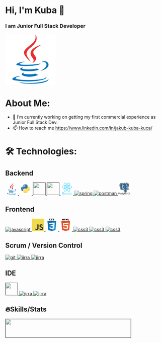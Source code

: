 <h1>Hi, I'm Kuba 👋</h1>
<h3 >I am Junior Full Stack Developer</h3>
<a href="https://www.java.com" target="_blank" rel="noreferrer"> <img src="https://raw.githubusercontent.com/devicons/devicon/master/icons/java/java-original.svg" alt="java" width="160" height="160"/> </a> 

<h1>About Me:</h1>


- 🔭 I’m currently working on  getting my first commercial experience as Junior Full Stack Dev.
- 📫 How to reach me https://www.linkedin.com/in/jakub-kuba-kuca/


<h1>🛠️ Technologies:</h1>

<h2>Backend</h2>
<a href="https://www.java.com" target="_blank" rel="noreferrer"> <img src="https://raw.githubusercontent.com/devicons/devicon/master/icons/java/java-original.svg" alt="java" width="40" height="40"/> </a> 
<a href="" target="_blank" rel="noreferrer"> <img src="https://raw.githubusercontent.com/github/explore/80688e429a7d4ef2fca1e82350fe8e3517d3494d/topics/python/python.png" alt="" width="40" height="40"/> </a> 
<a href="" target="_blank" rel="noreferrer"> <img src="https://avatars.githubusercontent.com/u/348262?s=40&v=4" alt="" width="40" height="40"/> </a> 
<a href="" target="_blank" rel="noreferrer"> <img src="https://avatars.githubusercontent.com/u/7658037?s=40&v=4" alt="" width="40" height="40"/> </a> 
<a href="https://reactjs.org/" target="_blank" rel="noreferrer"> <img src="https://raw.githubusercontent.com/devicons/devicon/master/icons/react/react-original-wordmark.svg" alt="react" width="40" height="40"/> </a> <a href="https://spring.io/" target="_blank" rel="noreferrer"> <img src="https://www.vectorlogo.zone/logos/springio/springio-icon.svg" alt="spring" width="40" height="40"/> </a> 
<a href="https://postman.com" target="_blank" rel="noreferrer"> <img src="https://www.vectorlogo.zone/logos/getpostman/getpostman-icon.svg" alt="postman" width="40" height="40"/> </a>
<a href="https://www.postgresql.org" target="_blank" rel="noreferrer"> <img src="https://raw.githubusercontent.com/devicons/devicon/master/icons/postgresql/postgresql-original-wordmark.svg" alt="postgresql" width="40" height="40"/> </a> 

<h2>Frontend</h2>

<a href="https://user-images.githubusercontent.com/106514250/249829858-5d7b9c75-0bac-4f84-b926-aef38c11be7c.png" target="_blank" rel="noreferrer"> <img src="https://user-images.githubusercontent.com/106514250/249829858-5d7b9c75-0bac-4f84-b926-aef38c11be7c.png" alt="javascript" width="40" height="40"/> </a> 
<a href="https://developer.mozilla.org/en-US/docs/Web/JavaScript" target="_blank" rel="noreferrer"> <img src="https://raw.githubusercontent.com/devicons/devicon/master/icons/javascript/javascript-original.svg" alt="javascript" width="40" height="40"/> </a> 
<a href="https://www.w3schools.com/css/" target="_blank" rel="noreferrer"> <img src="https://raw.githubusercontent.com/devicons/devicon/master/icons/css3/css3-original-wordmark.svg" alt="css3" width="40" height="40"/> </a>
<a href="https://www.w3.org/html/" target="_blank" rel="noreferrer"> <img src="https://raw.githubusercontent.com/devicons/devicon/master/icons/html5/html5-original-wordmark.svg" alt="html5" width="40" height="40"/> </a> 
<a href="https://www.w3schools.com/css/" target="_blank" rel="noreferrer"> <img src="https://user-images.githubusercontent.com/106514250/249829835-efdebb08-333c-4fd7-9830-35d080850f93.png" alt="css3" width="40" height="40"/> </a> 
<a href="" target="_blank" rel="noreferrer"> <img src="https://user-images.githubusercontent.com/106514250/249830429-04305b7b-a533-4b44-b123-34b2203fb786.png" alt="css3" width="40" height="40"/> </a> 
<a href="" target="_blank" rel="noreferrer"> <img src="https://mui.com/static/logo.png" alt="css3" width="40" height="40"/> </a> 

<h2>Scrum / Version Control</h2>
  <a href="https://git-scm.com/" target="_blank" rel="noreferrer"> <img src="https://www.vectorlogo.zone/logos/git-scm/git-scm-icon.svg" alt="git" width="40" height="40"/> </a> 
    <a href="" target="_blank" rel="noreferrer"> <img src="https://user-images.githubusercontent.com/106514250/249829051-5d657afc-a5b7-463a-9f91-668b7612cf6d.png" alt="jirra" width="40" height="40"/> </a> 
        <a href="" target="_blank" rel="noreferrer"> <img src="https://user-images.githubusercontent.com/106514250/249829088-ce259706-cc53-45bb-aae5-a2fa21684b51.png" alt="jirra" width="40" height="40"/> </a> 


<h2>IDE</h2>
    <a href="" target="_blank" rel="noreferrer"> <img src="https://user-images.githubusercontent.com/106514250/249832467-e7c36496-63b0-4556-9e32-3c2e3011453b.png" alt="" width="40" height="40"/> </a> 
        <a href="" target="_blank" rel="noreferrer"> <img src="https://user-images.githubusercontent.com/106514250/249832452-0d1bf6e4-50ff-47f5-bd11-633690ddc156.png" alt="jirra" width="40" height="40"/> </a> 
            <a href="" target="_blank" rel="noreferrer"> <img src="https://user-images.githubusercontent.com/106514250/249832480-d4b82ba2-ef3a-4e64-ac82-06405070c1de.png" alt="jirra" width="40" height="40"/> </a> 
<h2>🔥Skills/Stats</h2>
     <a href="" target="_blank" rel="noreferrer"> <img src="https://www.codewars.com/users/jkuca/badges/large" alt="" width="400" height="60"/> </a> 




